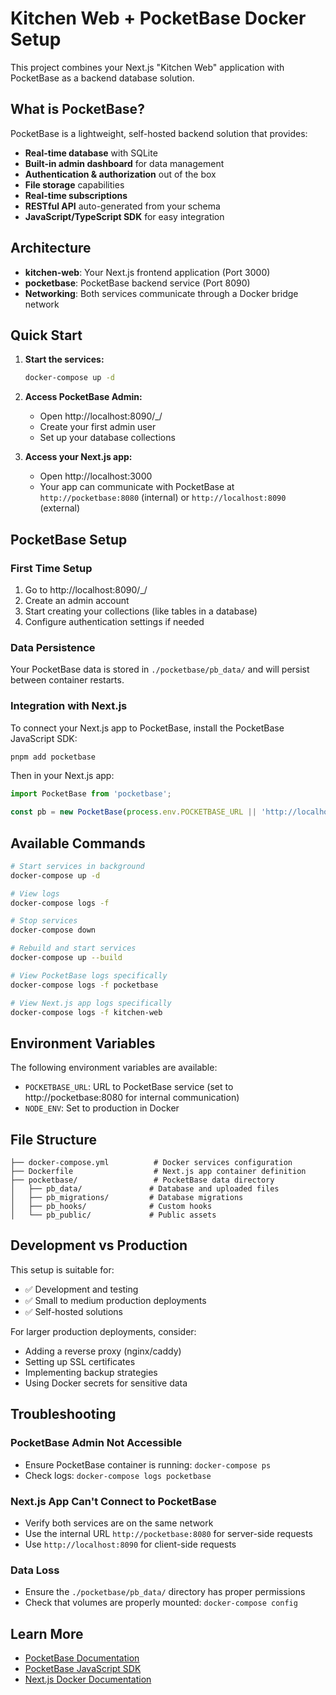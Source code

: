 # Kitchen Web + PocketBase Docker Setup

This project combines your Next.js "Kitchen Web" application with PocketBase as a backend database solution.

## What is PocketBase?

PocketBase is a lightweight, self-hosted backend solution that provides:
- **Real-time database** with SQLite
- **Built-in admin dashboard** for data management
- **Authentication & authorization** out of the box
- **File storage** capabilities
- **Real-time subscriptions**
- **RESTful API** auto-generated from your schema
- **JavaScript/TypeScript SDK** for easy integration

## Architecture

- **kitchen-web**: Your Next.js frontend application (Port 3000)
- **pocketbase**: PocketBase backend service (Port 8090)
- **Networking**: Both services communicate through a Docker bridge network

## Quick Start

1. **Start the services:**
   ```bash
   docker-compose up -d
   ```

2. **Access PocketBase Admin:**
   - Open http://localhost:8090/_/
   - Create your first admin user
   - Set up your database collections

3. **Access your Next.js app:**
   - Open http://localhost:3000
   - Your app can communicate with PocketBase at `http://pocketbase:8080` (internal) or `http://localhost:8090` (external)

## PocketBase Setup

### First Time Setup
1. Go to http://localhost:8090/_/
2. Create an admin account
3. Start creating your collections (like tables in a database)
4. Configure authentication settings if needed

### Data Persistence
Your PocketBase data is stored in `./pocketbase/pb_data/` and will persist between container restarts.

### Integration with Next.js
To connect your Next.js app to PocketBase, install the PocketBase JavaScript SDK:

```bash
pnpm add pocketbase
```

Then in your Next.js app:
```javascript
import PocketBase from 'pocketbase';

const pb = new PocketBase(process.env.POCKETBASE_URL || 'http://localhost:8090');
```

## Available Commands

```bash
# Start services in background
docker-compose up -d

# View logs
docker-compose logs -f

# Stop services
docker-compose down

# Rebuild and start services
docker-compose up --build

# View PocketBase logs specifically
docker-compose logs -f pocketbase

# View Next.js app logs specifically
docker-compose logs -f kitchen-web
```

## Environment Variables

The following environment variables are available:

- `POCKETBASE_URL`: URL to PocketBase service (set to http://pocketbase:8080 for internal communication)
- `NODE_ENV`: Set to production in Docker

## File Structure

```
├── docker-compose.yml          # Docker services configuration
├── Dockerfile                  # Next.js app container definition
├── pocketbase/                 # PocketBase data directory
│   ├── pb_data/               # Database and uploaded files
│   ├── pb_migrations/         # Database migrations
│   ├── pb_hooks/              # Custom hooks
│   └── pb_public/             # Public assets
```

## Development vs Production

This setup is suitable for:
- ✅ Development and testing
- ✅ Small to medium production deployments
- ✅ Self-hosted solutions

For larger production deployments, consider:
- Adding a reverse proxy (nginx/caddy)
- Setting up SSL certificates
- Implementing backup strategies
- Using Docker secrets for sensitive data

## Troubleshooting

### PocketBase Admin Not Accessible
- Ensure PocketBase container is running: `docker-compose ps`
- Check logs: `docker-compose logs pocketbase`

### Next.js App Can't Connect to PocketBase
- Verify both services are on the same network
- Use the internal URL `http://pocketbase:8080` for server-side requests
- Use `http://localhost:8090` for client-side requests

### Data Loss
- Ensure the `./pocketbase/pb_data/` directory has proper permissions
- Check that volumes are properly mounted: `docker-compose config`

## Learn More

- [PocketBase Documentation](https://pocketbase.io/docs/)
- [PocketBase JavaScript SDK](https://github.com/pocketbase/js-sdk)
- [Next.js Docker Documentation](https://nextjs.org/docs/app/building-your-application/deploying#docker-image) 